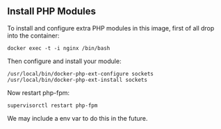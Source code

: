 ## Install PHP Modules
To install and configure extra PHP modules in this image, first of all drop into the container:
```
docker exec -t -i nginx /bin/bash
```
Then configure and install your module:
```
/usr/local/bin/docker-php-ext-configure sockets
/usr/local/bin/docker-php-ext-install sockets
```
Now restart php-fpm:
```
supervisorctl restart php-fpm
```

We may include a env var to do this in the future.
